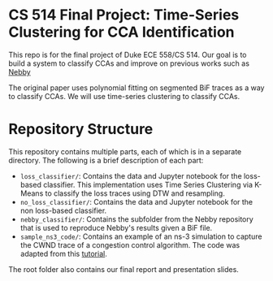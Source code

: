 # CS 514 Final Project: Time-Series Clustering for CCA Identification

This repo is for the final project of Duke ECE 558/CS 514. Our goal is to build a system to classify CCAs and improve on previous works such as [Nebby](https://www.comp.nus.edu.sg/~bleong/publications/sigcomm24-nebby.pdf)

The original paper uses polynomial fitting on segmented BiF traces as a way to classify CCAs. We will use time-series clustering to classify CCAs.

# Repository Structure

This repository contains multiple parts, each of which is in a separate directory. The following is a brief description of each part:

- `loss_classifier/`: Contains the data and Jupyter notebook for the loss-based classifier. This implementation uses Time Series Clustering via K-Means to classify the loss traces using DTW and resampling.
- `no_loss_classifier/`: Contains the data and Jupyter notebook for the non loss-based classifier.
- `nebby_classifier/`: Contains the subfolder from the Nebby repository that is used to reproduce Nebby's results given a BiF file.
- `sample_ns3_code/`: Contains an example of an ns-3 simulation to capture the CWND trace of a congestion control algorithm. The code was adapted from this [tutorial](https://spoken-tutorial.org/watch/ns-3+Network+Simulator/Analyzing+TCP+Congestion+window/English/).

The root folder also contains our final report and presentation slides.